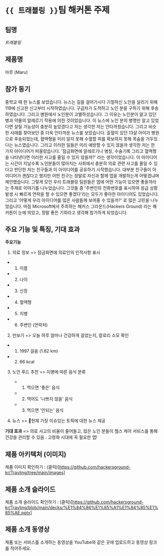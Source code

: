 
# `{{ 트래블링 }}`팀 해커톤 주제

## 팀명

*트래블링*

## 제품명

마루 (Maru)

## 참가 동기

중학교 때 한 뉴스를 보았습니다. 뉴스는 길을 걸어가시다 기절하신 노인을 살리기 위해 119에 신고한 신고부터 시작하였습니다. 구급차가 도착하고 노인 분을 구하기 위해 후송하였습니다. 그리고 병원에서 노인분이 고별하셨습니다. 그 이유는 노인분이 앓고 있던 병과 약물의 알레르기 작용에 의한 것이었습니다. 이 뉴스에 노인 분의 병명만 알고 있었다면 살릴 가능성이 충분히 높았겠다고 저는 생각한 저는 안타까웠습니다. 그리고 비슷한 사례를 찾아보던 중 더욱 안타까운 뉴스를 보았습니다. 출혈이 있던 13살 아이가 병원으로 후송되었는데, 혈액형을 미리 알지 못해 수혈할 피를 확보하지 못해 목숨을 거두었다는 뉴스였습니다. 그리고 이러한 일들은 미리 예방할 수 있지 않을까 생각한 저는 한 가지 아이디어가 떠올랐습니다. '잠금화면에 알레르기나 병칭, 수술기록 그리고 혈액형을 나타낸다면 이러한 사고를 줄일 수 있지 않을까?' 라는 생각이었습니다. 이 아이디어는 시간이 지날수록 노인분들이 많아지는 사회에서 충분히 의료 관련 사고를 줄일 수 있다고 판단한 저는 친구들과 이 아이디어를 공유하기 시작했습니다. 대부분 친구들이 아이디어가 괜찮다고 했지만 어떤 친구는 정말로 자신과 함께 앱을 개발하는게 어떻겠냐며 제안했습니다. 그렇게 모인 우리 트래블링 팀원들은 앱에 어떤 기능이 있으면 좋을까라는 주제로 이야기를 나누었습니다. 그것들 중 '주변인의 전화번호를 표시하여 응급 상황 발생 시 빠르게 연락을 할 수 있으면 좋겠다'라는 모두가 좋아한 아이디어도 있었습니다. 그리고 '어떻게 우리 아이디어를 많은 사람들께 보여줄 수 있을까?' 로 많은 고민을 나누었습니다. 마침 Microsoft에서 주최하는 해커스 그라운드(Hackers Ground) 라는 해커톤이 눈에 띄었고, 정말 좋은 기회라고 생각해 참가하게 되었습니다.

## 주요 기능 및 특징, 기대 효과
**주요기능**
 1. 의료 정보
	=> 잠금화면에 의료인의 인적사항 표시
	
 - 1) 이름
 - 2) 나이
 - 3) 신장
 - 4) 혈액형
 - 5) 지병
 - 6) 주변인 (연락처)

	
2. 만보기
	=> 오늘 하루 얼마나 건강하게 걸었는지, 칼로리 소모 확인
	
- 1) 1997 걸음 (1.62 km)
- 2) 66 kcal
	
3. 노인 푸드 추천
	=> 지병에 따른 음식 분류
	- 1) 먹으면 '좋은' 음식
	- 2) 먹어도 '나쁘지 않을' 음식
	- 3) 먹으면 '안되는' 음식

4. 뉴스
	=> 현제 가장 이슈있는 토픽에 대한 뉴스 제공

**기대 효과**
=> 의료 사고의 비율이 줄어들고,
	많은 노인 분들이 헬스 케어 서비스를 통해 건강을 관리할 수 있음 .
  고령화 시대에 꼭 필요한 앱!

## 제품 아키텍처 (이미지)

제품 이미지 확인하기 : (클릭)[https://github.com/hackersground-kr/Travling/tree/main/images]

## 제품 소개 슬라이드

제품 소개 슬라이드 확인하기 : (클릭)[https://github.com/hackersground-kr/Travling/blob/main/decks/%E1%84%86%E1%85%A1%E1%84%85%E1%85%AE.pptx]

## 제품 소개 동영상

제품 또는 서비스를 소개하는 동영상을 YouTube와 같은 곳에 업로드하고 동영상 링크를 적어주세요.
